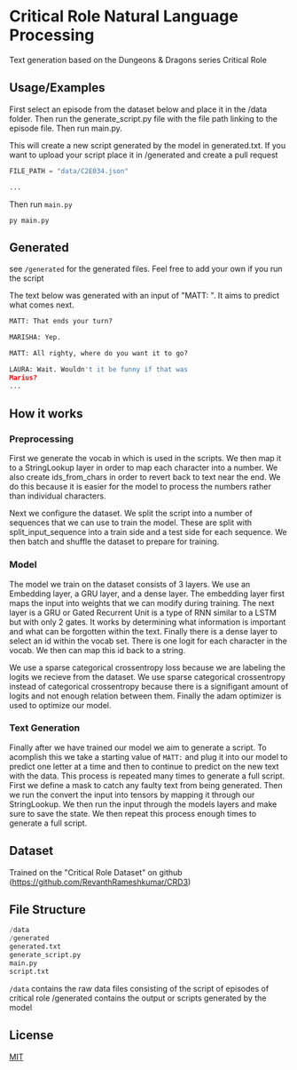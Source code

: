 
# Critical Role Natural Language Processing

Text generation based on the Dungeons & Dragons series Critical Role




## Usage/Examples

First select an episode from the dataset below and place it in the /data folder. Then run the generate_script.py file with the file path linking to the episode file. Then run main.py.

This will create a new script generated by the model in generated.txt. If you want to upload your script place it in /generated and create a pull request

```py
FILE_PATH = "data/C2E034.json"

...
```
Then run `main.py`
```shell
py main.py
```

## Generated

see `/generated` for the generated files. Feel free to add your own if you run the script

The text below was generated with an input of "MATT: ". It aims to predict what comes next.

```py
MATT: That ends your turn?

MARISHA: Yep.

MATT: All righty, where do you want it to go?

LAURA: Wait. Wouldn't it be funny if that was
Marius?
...
```


## How it works

### Preprocessing
First we generate the vocab in which is used in the scripts. We then map it to a StringLookup layer in order to map each character into a number. We also create ids_from_chars in order to revert back to text near the end. We do this because it is easier for the model to process the numbers rather than individual characters.

Next we configure the dataset. We split the script into a number of sequences that we can use to train the model. These are split with split_input_sequence into a train side and a test side for each sequence. We then batch and shuffle the dataset to prepare for training.


### Model

The model we train on the dataset consists of 3 layers. We use an Embedding layer, a GRU layer, and a dense layer. The embedding layer first maps the input into weights that we can modify during training. The next layer is a GRU or Gated Recurrent Unit is a type of RNN similar to a LSTM but with only 2 gates. It works by determining what information is important and what can be forgotten within the text. Finally there is a dense layer to select an id within the vocab set. There is one logit for each character in the vocab. We then can map this id back to a string.

We use a sparse categorical crossentropy loss because we are labeling the logits we recieve from the dataset. We use sparse categorical crossentropy instead of categorical crossentropy because there is a signifigant amount of logits and not enough relation between them. Finally the adam optimizer is used to optimize our model.


### Text Generation

Finally after we have trained our model we aim to generate a script. To acomplish this we take a starting value of `MATT:` and plug it into our model to predict one letter at a time and then to continue to predict on the new text with the data. This process is repeated many times to generate a full script. First we define a mask to catch any faulty text from being generated. Then we run the convert the input into tensors by mapping it through our StringLookup. We then run the input through the models layers and make sure to save the state. We then repeat this process enough times to generate a full script.


## Dataset

Trained on the "Critical Role Dataset" on github (https://github.com/RevanthRameshkumar/CRD3)

## File Structure

```py
/data
/generated
generated.txt
generate_script.py
main.py
script.txt
```
`/data` contains the raw data files consisting of the script of episodes of critical role /generated contains the output or scripts generated by the model




## License

[MIT](https://choosealicense.com/licenses/mit/)

